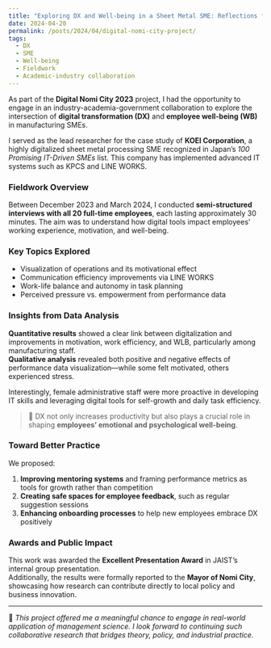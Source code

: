 ```yaml
---
title: "Exploring DX and Well-being in a Sheet Metal SME: Reflections from the Digital Nomi City Project"
date: 2024-04-20
permalink: /posts/2024/04/digital-nomi-city-project/
tags:
  - DX
  - SME
  - Well-being
  - Fieldwork
  - Academic-industry collaboration
---
```


As part of the **Digital Nomi City 2023** project, I had the opportunity to engage in an industry-academia-government collaboration to explore the intersection of **digital transformation (DX)** and **employee well-being (WB)** in manufacturing SMEs.

I served as the lead researcher for the case study of **KOEI Corporation**, a highly digitalized sheet metal processing SME recognized in Japan’s *100 Promising IT-Driven SMEs* list. This company has implemented advanced IT systems such as KPCS and LINE WORKS.

### Fieldwork Overview

Between December 2023 and March 2024, I conducted **semi-structured interviews with all 20 full-time employees**, each lasting approximately 30 minutes. The aim was to understand how digital tools impact employees' working experience, motivation, and well-being.

### Key Topics Explored

- Visualization of operations and its motivational effect
- Communication efficiency improvements via LINE WORKS
- Work-life balance and autonomy in task planning
- Perceived pressure vs. empowerment from performance data

### Insights from Data Analysis

**Quantitative results** showed a clear link between digitalization and improvements in motivation, work efficiency, and WLB, particularly among manufacturing staff.  
**Qualitative analysis** revealed both positive and negative effects of performance data visualization—while some felt motivated, others experienced stress.

Interestingly, female administrative staff were more proactive in developing IT skills and leveraging digital tools for self-growth and daily task efficiency.

> 🧠 DX not only increases productivity but also plays a crucial role in shaping **employees’ emotional and psychological well-being**.

### Toward Better Practice

We proposed:
1. **Improving mentoring systems** and framing performance metrics as tools for growth rather than competition
2. **Creating safe spaces for employee feedback**, such as regular suggestion sessions
3. **Enhancing onboarding processes** to help new employees embrace DX positively

### Awards and Public Impact

This work was awarded the **Excellent Presentation Award** in JAIST’s internal group presentation.  
Additionally, the results were formally reported to the **Mayor of Nomi City**, showcasing how research can contribute directly to local policy and business innovation.

---

📌 *This project offered me a meaningful chance to engage in real-world application of management science. I look forward to continuing such collaborative research that bridges theory, policy, and industrial practice.*
